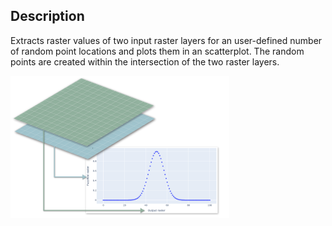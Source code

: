 ## Description

Extracts raster values of two input raster layers for an user-defined number of random point locations and plots them in an scatterplot. The random points are created within the intersection of the two raster layers.

![](featured.png)

